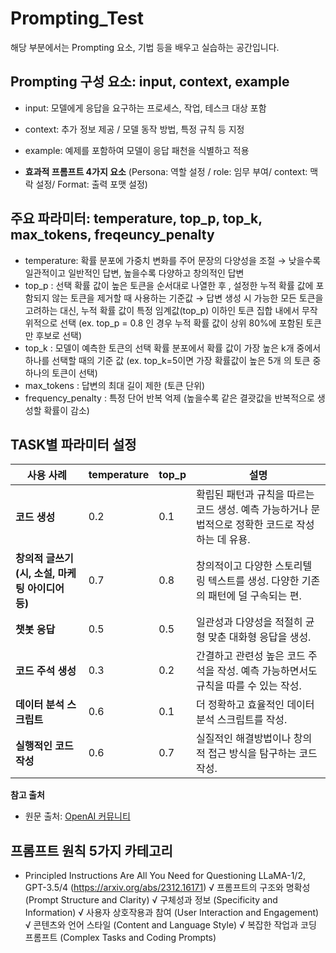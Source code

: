 # Prompting_Test
해당 부분에서는 Prompting 요소, 기법 등을 배우고 실습하는 공간입니다.

## Prompting 구성 요소: input, context, example
- input: 모델에게 응답을 요구하는 프로세스, 작업, 테스크 대상 포함
- context: 추가 정보 제공 / 모델 동작 방법, 특정 규칙 등 지정
- example: 예제를 포함하여 모델이 응답 패천을 식별하고 적용
  
- **효과적 프롬프트 4가지 요소** (Persona: 역할 설정 / role: 임무 부여/ context: 맥락 설정/ Format: 출력 포맷 설정)

## 주요 파라미터: temperature, top_p, top_k, max_tokens, freqeuncy_penalty
- temperature: 확률 분포에 가중치 변화를 주어 문장의 다양성을 조절 →  낮을수록 일관적이고 일반적인 답변, 높을수록 다양하고 창의적인 답변
- top_p : 선택 확률 값이 높은 토큰을 순서대로 나열한 후 , 설정한 누적 확률 값에 포함되지 않는 토큰을 제거할 때 사용하는 기준값  → 답변 생성 시 가능한 모든 토큰을 고려하는 대신, 누적 확률 값이 특정 임계값(top_p) 이하인 토큰 집합 내에서 무작위적으로 선택 (ex. top_p = 0.8 인 경우 누적 확률 값이 상위 80%에 포함된 토큰만 후보로 선택)
- top_k : 모델이 예측한 토큰의 선택 확률 분포에서 확률 값이 가장 높은 k개 중에서 하나를 선택할 때의 기준 값 (ex. top_k=5이면 가장 확률값이 높은 5개 의 토큰 중 하나의 토큰이 선택)
- max_tokens : 답변의 최대 길이 제한 (토큰 단위)
- frequency_penalty : 특정 단어 반복 억제 (높을수록 같은 결괏값을 반복적으로 생성할 확률이 감소)

## TASK별 파라미터 설정

| 사용 사례                        | temperature | top_p | 설명 |
|----------------------------------|-------------|-------|------|
| **코드 생성**                    | 0.2         | 0.1   | 확립된 패턴과 규칙을 따르는 코드 생성. 예측 가능하거나 문법적으로 정확한 코드로 작성하는 데 유용. |
| **창의적 글쓰기 (시, 소설, 마케팅 아이디어 등)** | 0.7         | 0.8   | 창의적이고 다양한 스토리텔링 텍스트를 생성. 다양한 기존의 패턴에 덜 구속되는 편. |
| **챗봇 응답**                    | 0.5         | 0.5   | 일관성과 다양성을 적절히 균형 맞춘 대화형 응답을 생성. |
| **코드 주석 생성**               | 0.3         | 0.2   | 간결하고 관련성 높은 코드 주석을 작성. 예측 가능하면서도 규칙을 따를 수 있는 작성. |
| **데이터 분석 스크립트**         | 0.6         | 0.1   | 더 정확하고 효율적인 데이터 분석 스크립트를 작성. |
| **실행적인 코드 작성**           | 0.6         | 0.7   | 실질적인 해결방법이나 창의적 접근 방식을 탐구하는 코드 작성. |

**참고 출처**
- 원문 출처: [OpenAI 커뮤니티](https://community.openai.com/t/cheat-sheet-mastering-temperature-and-top-p-in-chatgpt-api/172683)

## 프롬프트 원칙 5가지 카테고리
- Principled Instructions Are All You Need for Questioning LLaMA-1/2, GPT-3.5/4 (https://arxiv.org/abs/2312.16171)
 √ 프롬프트의 구조와 명확성 (Prompt Structure and Clarity)
 √ 구체성과 정보 (Specificity and Information)
 √ 사용자 상호작용과 참여 (User Interaction and Engagement)
 √ 콘텐츠와 언어 스타일 (Content and Language Style)
 √ 복잡한 작업과 코딩 프롬프트 (Complex Tasks and Coding Prompts)
